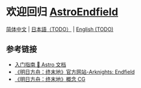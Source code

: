 # 欢迎回归 [AstroEndfield](https://astro.endfield.tech/)

[简体中文](./README.md)
| [日本語（TODO）](./README.ja.md)
| [English (TODO)](./README.en.md)

## 参考链接

- [入门指南 🚀 Astro 文档](https://docs.astro.build/zh-cn/getting-started/)
- [《明日方舟：终末地》官方网站-Arknights: Endfield](https://endfield.hypergryph.com/)
- [《明日方舟：终末地》概念 CG](https://www.bilibili.com/video/BV1iF411s7vc/)
